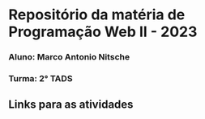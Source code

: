 # Repositório da matéria de Programação Web II - 2023

### Aluno: Marco Antonio Nitsche
### Turma: 2° TADS

## Links para as atividades
